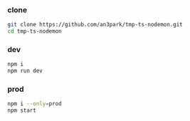### clone
```sh
git clone https://github.com/an3park/tmp-ts-nodemon.git
cd tmp-ts-nodemon
```

### dev
```sh
npm i
npm run dev
```

### prod
```sh
npm i --only=prod
npm start
```
